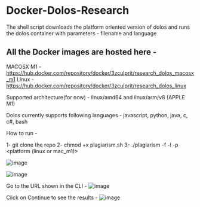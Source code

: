 # Docker-Dolos-Research
The shell script downloads the platform oriented version of dolos and runs the dolos container with parameters - filename and language

## All the Docker images are hosted here -
MACOSX M1 - https://hub.docker.com/repository/docker/3zculprit/research_dolos_macosx_m1
Linux - https://hub.docker.com/repository/docker/3zculprit/research_dolos_linux

Supported architecture(for now) - linux/amd64 and linux/arm/v8 (APPLE M1)

Dolos currently supports following languages -  javascript, python, java, c, c#, bash

How to run -

1- git clone the repo
2- chmod +x plagiarism.sh
3- ./plagiarism -f <repository list> -l <language> -p <platform (linux or mac_m1)>
  
  ![image](https://user-images.githubusercontent.com/14939604/137438367-4cd43d54-8d84-4003-b9e9-8bfbd1f171fa.png)

  ![image](https://user-images.githubusercontent.com/14939604/137438440-b9434cfa-46fd-433f-9466-ed3e1cf66176.png)

  Go to the URL shown in the CLI -
  ![image](https://user-images.githubusercontent.com/14939604/137438518-19513b94-ef1c-4b71-a402-6d385b479a00.png)

  Click on Continue to see the results -
  ![image](https://user-images.githubusercontent.com/14939604/137438636-d2778896-6793-4bfe-8611-96f08a95fc06.png)
